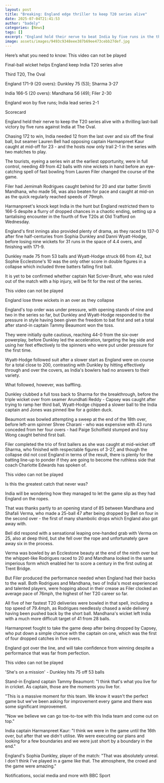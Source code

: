 ```yaml
---
layout: post
title: "Breaking: England edge thriller to keep T20 series alive"
date: 2025-07-04T21:41:53
author: "badely"
categories: [News]
tags: []
excerpt: "England hold their nerve to beat India by five runs in the third T20 against India at The Oval, as the tourists lead the series 2-1 with two games to "
image: assets/images/9493c9348eee387b69ee473cebb27def.jpg
---
```


Here’s what you need to know: This video can not be played

Final-ball wicket helps England keep India T20 series alive

Third T20, The Oval

England 171-9 (20 overs): Dunkley 75 (53); Sharma 3-27

India 166-5 (20 overs): Mandhana 56 (49); Filer 2-30

England won by five runs; India lead series 2-1

Scorecard

England held their nerve to keep the T20 series alive with a thrilling last-ball victory by five runs against India at The Oval. 

Chasing 172 to win, India needed 12 from the last over and six off the final ball, but seamer Lauren Bell had opposing captain Harmanpreet Kaur caught at mid-off for 23 - and the hosts now only trail 2-1 in the series with two matches to play. 

The tourists, eyeing a series win at the earliest opportunity, were in full control, needing 49 from 42 balls with nine wickets in hand before an eye-catching spell of fast bowling from Lauren Filer changed the course of the game. 

Filer had Jemimah Rodrigues caught behind for 20 and star batter Smriti Mandhana, who made 56, was also beaten for pace and caught at mid-on as the quick regularly reached speeds of 79mph.

Harmanpreet's knock kept India in the hunt but England restricted them to 166-5 despite a flurry of dropped chances in a chaotic ending, setting up a tantalising encounter in the fourth of five T20s at Old Trafford on Wednesday. 

England's first innings also provided plenty of drama, as they raced to 137-0 after fine half-centuries from Sophia Dunkley and Danni Wyatt-Hodge, before losing nine wickets for 31 runs in the space of 4.4 overs, and finishing with 171-9. 

Dunkley made 75 from 53 balls and Wyatt-Hodge struck 66 from 42, but Sophie Ecclestone's 10 was the only other score in double figures in a collapse which included three batters falling first ball. 

It is yet to be confirmed whether captain Nat Sciver-Brunt, who was ruled out of the match with a hip injury, will be fit for the rest of the series. 

This video can not be played

England lose three wickets in an over as they collapse

England's top order was under pressure, with opening stands of nine and two in the series so far, but Dunkley and Wyatt-Hodge responded to the pressure in style having been given the freedom to bat first and set a total after stand-in captain Tammy Beaumont won the toss.

They were initially quite cautious, reaching 44-0 from the six-over powerplay, before Dunkley led the acceleration, targeting the leg side and using her feet effectively to the spinners who were put under pressure for the first time.

Wyatt-Hodge followed suit after a slower start as England were on course for a total close to 200, contrasting with Dunkley by hitting effectively through and over the covers, as India's bowlers had no answers to their variety.

What followed, however, was baffling.

Dunkley clubbed a full toss back to Sharma for the breakthrough, before the triple wicket over from seamer Arundhati Reddy - Capsey was caught after trying to ramp her third ball, Wyatt-Hodge chipped a slower ball to the India captain and Jones was pinned lbw for a golden duck.

Beaumont was bowled attempting a sweep at the end of the 18th over, before left-arm spinner Shree Charani - who was expensive with 43 runs conceded from her four overs - had Paige Scholfield stumped and Issy Wong caught behind first ball.

Filer completed the trio of first ballers as she was caught at mid-wicket off Sharma, who finished with respectable figures of 3-27, and though the collapse did not cost England in terms of the result, there is plenty for the batting line-up to ponder if they are going to become the ruthless side that coach Charlotte Edwards has spoken of.

This video can not be played

Is this the greatest catch that never was?

India will be wondering how they managed to let the game slip as they had England on the ropes.

That was thanks partly to an opening stand of 85 between Mandhana and Shafali Verma, who made a 25-ball 47 after being dropped by Bell on four in the second over - the first of many shambolic drops which England also got away with.

Bell did respond with a sensational leaping one-handed grab with Verma on 25, also at deep third, but she fell over the rope and unfortunately gave away six in the process.

Verma was bowled by an Ecclestone beauty at the end of the ninth over but the whippet-like Rodrigues raced to 20 and Mandhana looked in the same imperious form which enabled her to score a century in the first outing at Trent Bridge.

But Filer produced the performance needed when England had their backs to the wall. Both Rodrigues and Mandhana, two of India's most experienced and talented players, were hopping about in their crease as Filer clocked an average pace of 76mph, the highest of her T20 career so far.

All five of her fastest T20 deliveries were bowled in that spell, including a top speed of 79.4mph, as Rodrigues needlessly chased a wide delivery having been pushed back by the short ball. Mandhana's wicket left India with a much more difficult target of 41 from 28 balls.

Harmanpreet fought to take the game deep after being dropped by Capsey, who put down a simple chance with the captain on one, which was the first of four dropped catches in five overs.

England got over the line, and will take confidence from winning despite a performance that was far from perfection.

This video can not be played

'She's on a mission' - Dunkley hits 75 off 53 balls

Stand-in England captain Tammy Beaumont: "I think that's what you live for in cricket. As captain, those are the moments you live for.

"This is a massive moment for this team. We know it wasn't the perfect game but we've been asking for improvement every game and there was some significant improvement.

"Now we believe we can go toe-to-toe with this India team and come out on top."

India captain Harmanpreet Kaur: "I think we were in the game until the 16th over, but after that we didn't utilise. We were executing our plans and looking for a few boundaries and we were just short by a boundary in the end."

England's Sophia Dunkley, player of the match: "That was absolutely unreal. I don't think I've played in a game like that. The atmosphere, the crowd and the game were amazing."

Notifications, social media and more with BBC Sport

